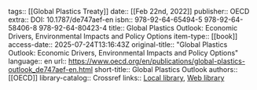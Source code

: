 tags:: [[Global Plastics Treaty]]
date:: [[Feb 22nd, 2022]]
publisher:: OECD
extra:: DOI: 10.1787/de747aef-en
isbn:: 978-92-64-65494-5 978-92-64-58406-8 978-92-64-80423-4
title:: Global Plastics Outlook: Economic Drivers, Environmental Impacts and Policy Options
item-type:: [[book]]
access-date:: 2025-07-24T13:16:43Z
original-title:: "Global Plastics Outlook: Economic Drivers, Environmental Impacts and Policy Options"
language:: en
url:: https://www.oecd.org/en/publications/global-plastics-outlook_de747aef-en.html
short-title:: Global Plastics Outlook
authors:: [[OECD]]
library-catalog:: Crossref
links:: [Local library](zotero://select/library/items/CD2PAR8B), [Web library](https://www.zotero.org/users/46463/items/CD2PAR8B)
